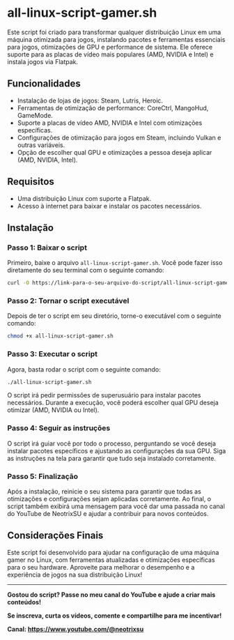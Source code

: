
# all-linux-script-gamer.sh

Este script foi criado para transformar qualquer distribuição Linux em uma máquina otimizada para jogos, instalando pacotes e ferramentas essenciais para jogos, otimizações de GPU e performance de sistema. Ele oferece suporte para as placas de vídeo mais populares (AMD, NVIDIA e Intel) e instala jogos via Flatpak.

## Funcionalidades

- Instalação de lojas de jogos: Steam, Lutris, Heroic.
- Ferramentas de otimização de performance: CoreCtrl, MangoHud, GameMode.
- Suporte a placas de vídeo AMD, NVIDIA e Intel com otimizações específicas.
- Configurações de otimização para jogos em Steam, incluindo Vulkan e outras variáveis.
- Opção de escolher qual GPU e otimizações a pessoa deseja aplicar (AMD, NVIDIA, Intel).

## Requisitos

- Uma distribuição Linux com suporte a Flatpak.
- Acesso à internet para baixar e instalar os pacotes necessários.

## Instalação

### Passo 1: Baixar o script

Primeiro, baixe o arquivo `all-linux-script-gamer.sh`. Você pode fazer isso diretamente do seu terminal com o seguinte comando:

```bash
curl -O https://link-para-o-seu-arquivo-do-script/all-linux-script-gamer.sh
```

### Passo 2: Tornar o script executável

Depois de ter o script em seu diretório, torne-o executável com o seguinte comando:

```bash
chmod +x all-linux-script-gamer.sh
```

### Passo 3: Executar o script

Agora, basta rodar o script com o seguinte comando:

```bash
./all-linux-script-gamer.sh
```

O script irá pedir permissões de superusuário para instalar pacotes necessários. Durante a execução, você poderá escolher qual GPU deseja otimizar (AMD, NVIDIA ou Intel).

### Passo 4: Seguir as instruções

O script irá guiar você por todo o processo, perguntando se você deseja instalar pacotes específicos e ajustando as configurações da sua GPU. Siga as instruções na tela para garantir que tudo seja instalado corretamente.

### Passo 5: Finalização

Após a instalação, reinicie o seu sistema para garantir que todas as otimizações e configurações sejam aplicadas corretamente. Ao final, o script também exibirá uma mensagem para você dar uma passada no canal do YouTube de NeotrixSU e ajudar a contribuir para novos conteúdos.

## Considerações Finais

Este script foi desenvolvido para ajudar na configuração de uma máquina gamer no Linux, com ferramentas atualizadas e otimizações específicas para o seu hardware. Aproveite para melhorar o desempenho e a experiência de jogos na sua distribuição Linux!

---

**Gostou do script? Passe no meu canal do YouTube e ajude a criar mais conteúdos!**

**Se inscreva, curta os vídeos, comente e compartilhe para me incentivar!**

**Canal: https://www.youtube.com/@neotrixsu**
